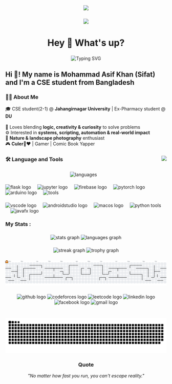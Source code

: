 <div align="center">
  <img height="150" src="https://media.giphy.com/media/M9gbBd9nbDrOTu1Mqx/giphy.gif"  />
</div>

###

<div align="center">
  <img src="https://visitor-badge.laobi.icu/badge?page_id=thehav0k.thehav0k&"  />
</div>

###

<h1 align="center">Hey 👋 What's up?</h1>

###

<div align="center">
  <img src="https://readme-typing-svg.demolab.com?font=Fira+Code&duration=4000&pause=500&center=true&width=600&lines=Mohammad+Asif+Khan+(Sifat);CS+Undergrad+%7C+Tech+Explorer+%7C+Robotics+Enthusiast;Pythonist+%7C+Photographer+%7C+Curious+Mind" alt="Typing SVG" />
</div>

###

<h2 align="left">Hi 👋! My name is Mohammad Asif Khan (Sifat) and I'm a CSE student from Bangladesh</h2>

###

<div align="left">
  <h3 align="left">👩‍💻  About Me</h3>
  
  <p align="left">
    🎓 CSE student(2-1) @ <strong>Jahangirnagar University</strong> | Ex-Pharmacy student @ <strong>DU</strong><br><br>
    🧠 Loves blending <strong>logic, creativity & curiosity</strong> to solve problems<br>
    ⚙️ Interested in <strong>systems, scripting, automation & real-world impact</strong><br>
    📸 <strong>Nature & landscape photography</strong> enthusiast<br>
    🎮 <strong>Culer💙❤️</strong> | Gamer | Comic Book Yapper
  </p>
</div>

###

<img align="right" height="150" src="https://media.giphy.com/media/3o7btPCcdNniyf0ArS/giphy.gif"  />

###

<h3 align="left">🛠 Language and Tools</h3>

###

<div align="center">
  <img src="https://skillicons.dev/icons?i=c,cpp,python,octave,rust,kotlin,html,js,java" height="60" alt="languages"  />
</div>

###

<div align="left">
  <img src="https://cdn.jsdelivr.net/gh/devicons/devicon/icons/flask/flask-original.svg" height="40" alt="flask logo"  />
  <img width="12" />
  <img src="https://cdn.jsdelivr.net/gh/devicons/devicon/icons/jupyter/jupyter-original-wordmark.svg" height="40" alt="jupyter logo"  />
  <img width="12" />
  <img src="https://cdn.jsdelivr.net/gh/devicons/devicon/icons/firebase/firebase-plain-wordmark.svg" height="40" alt="firebase logo"  />
  <img width="12" />
  <img src="https://cdn.jsdelivr.net/gh/devicons/devicon/icons/pytorch/pytorch-original.svg" height="40" alt="pytorch logo"  />
  <img width="12" />
  <img src="https://cdn.jsdelivr.net/gh/devicons/devicon/icons/arduino/arduino-original-wordmark.svg" height="40" alt="arduino logo"  />
  <img width="12" />
  <img src="https://skillicons.dev/icons?i=git,vercel,supabase,ffmpeg" height="40" alt="tools"  />
</div>

###

<div align="left">
  <img src="https://cdn.jsdelivr.net/gh/devicons/devicon/icons/vscode/vscode-original.svg" height="30" alt="vscode logo"  />
  <img width="12" />
  <img src="https://cdn.jsdelivr.net/gh/devicons/devicon/icons/androidstudio/androidstudio-original.svg" height="30" alt="androidstudio logo"  />
  <img width="12" />
  <img src="https://cdn.jsdelivr.net/gh/devicons/devicon/icons/apple/apple-original.svg" height="30" alt="macos logo"  />
  <img width="12" />
  <img src="https://skillicons.dev/icons?i=pandas,numpy,matplotlib,pygame" height="30" alt="python tools"  />
  <img width="12" />
  <img src="https://cdn.jsdelivr.net/gh/devicons/devicon/icons/java/java-original-wordmark.svg" height="30" alt="javafx logo"  />
</div>

###

<h3 align="left">   My Stats :</h3>

###

<div align="center">
  <img src="https://github-readme-stats.vercel.app/api?username=thehav0k&hide_title=false&hide_rank=false&show_icons=true&include_all_commits=true&count_private=true&disable_animations=false&theme=dracula&locale=en&hide_border=false" height="150" alt="stats graph"  />
  <img src="https://github-readme-stats.vercel.app/api/top-langs?username=thehav0k&locale=en&hide_title=false&layout=compact&card_width=320&langs_count=8&theme=dracula&hide_border=false" height="150" alt="languages graph"  />
</div>

###

<div align="center">
  <img src="https://streak-stats.demolab.com?user=thehav0k&locale=en&mode=daily&theme=dracula&hide_border=false&border_radius=5&order=3" height="150" alt="streak graph"  />
  <img src="https://github-profile-trophy.vercel.app?username=thehav0k&theme=dracula&column=-1&row=1&margin-w=8&margin-h=8&no-bg=false&no-frame=false&order=4" height="150" alt="trophy graph"  />
</div>

###

<picture>
  <source media="(prefers-color-scheme: dark)" srcset="https://raw.githubusercontent.com/thehav0k/thehav0k/output/pacman-contribution-graph-dark.svg">
  <source media="(prefers-color-scheme: light)" srcset="https://raw.githubusercontent.com/thehav0k/thehav0k/output/pacman-contribution-graph.svg">
  <img alt="pacman contribution graph" src="https://raw.githubusercontent.com/thehav0k/thehav0k/output/pacman-contribution-graph.svg">
</picture>

###

<div align="center">
  <img src="https://img.shields.io/static/v1?message=GitHub&logo=github&label=&color=181717&logoColor=white&labelColor=&style=for-the-badge" height="35" alt="github logo"  />
  <img src="https://img.shields.io/static/v1?message=Codeforces&logo=codeforces&label=&color=445f9d&logoColor=white&labelColor=&style=for-the-badge" height="35" alt="codeforces logo"  />
  <img src="https://img.shields.io/static/v1?message=LeetCode&logo=leetcode&label=&color=FFA116&logoColor=white&labelColor=&style=for-the-badge" height="35" alt="leetcode logo"  />
  <img src="https://img.shields.io/static/v1?message=LinkedIn&logo=linkedin&label=&color=0077B5&logoColor=white&labelColor=&style=for-the-badge" height="35" alt="linkedin logo"  />
  <img src="https://img.shields.io/static/v1?message=Facebook&logo=facebook&label=&color=1877F2&logoColor=white&labelColor=&style=for-the-badge" height="35" alt="facebook logo"  />
  <img src="https://img.shields.io/static/v1?message=Gmail&logo=gmail&label=&color=D14836&logoColor=white&labelColor=&style=for-the-badge" height="35" alt="gmail logo"  />
</div>

###

<br clear="both">

<img src="https://raw.githubusercontent.com/thehav0k/thehav0k/output/snake.svg" alt="Snake animation" />

###

<div align="center">
  <h3> Quote</h3>
  <p><em>"No matter how fast you run, you can't escape reality."</em></p>
</div>

